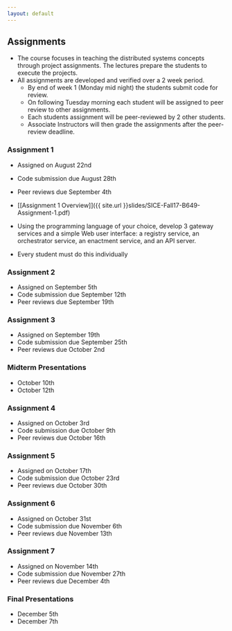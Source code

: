 ```yaml
---
layout: default
---
```


## Assignments

* The course focuses in teaching the distributed systems concepts through project assignments. The lectures prepare the students to execute the projects.
* All assignments are developed and verified over a 2 week period. 
    * By end of week 1 (Monday mid night) the students submit code for review. 
    * On following Tuesday morning each student will be assigned to peer review to other assignments.
    * Each students assignment will be peer-reviewed by 2 other students. 
    * Associate Instructors will then grade the assignments after the peer-review deadline. 

###  Assignment 1 
* Assigned on August 22nd
* Code submission due August 28th 
* Peer reviews due September 4th

* [[Assignment 1 Overview]]({{ site.url }}slides/SICE-Fall17-B649-Assignment-1.pdf)
* Using the programming language of your choice, develop 3 gateway services and a simple Web user interface: a registry service, an orchestrator service, an enactment service, and an API server.  
* Every student must do this individually

### Assignment 2 
* Assigned on September 5th 
* Code submission due September 12th 
* Peer reviews due September 19th

### Assignment 3 
* Assigned on September 19th 
* Code submission due September 25th 
* Peer reviews due October 2nd

### Midterm Presentations
* October 10th 
* October 12th

### Assignment 4 
* Assigned on October 3rd 
* Code submission due October 9th 
* Peer reviews due October 16th

### Assignment 5 
* Assigned on October 17th 
* Code submission due October 23rd 
* Peer reviews due October 30th

### Assignment 6 
* Assigned on October 31st 
* Code submission due November 6th 
* Peer reviews due November 13th

### Assignment 7 
* Assigned on November 14th 
* Code submission due November 27th 
* Peer reviews due December 4th

### Final Presentations
* December 5th 
* December 7th